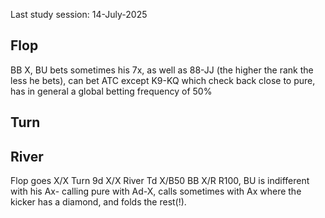 Last study session: 14-July-2025

## Flop



BB X, BU bets sometimes his 7x, as well as 88-JJ (the higher the rank the less he bets), can bet ATC except K9-KQ which check back close to pure, has in general a global betting frequency of 50%

## Turn

## River

Flop goes X/X Turn 9d X/X River Td X/B50 BB X/R R100,
BU is indifferent with his Ax- calling pure with Ad-X, calls sometimes with Ax where the kicker has a diamond, and folds the rest(!).
